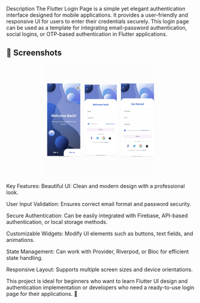 Description
The Flutter Login Page is a simple yet elegant authentication interface designed for mobile applications. It provides a user-friendly and responsive UI for users to enter their credentials securely. This login page can be used as a template for integrating email-password authentication, social logins, or OTP-based authentication in Flutter applications.

## 📸 Screenshots
<!-- Add login screen images if available -->
<p align="center">
  <img src="assets/images/UI.jpeg" width="300">
</p>

Key Features:
Beautiful UI: Clean and modern design with a professional look.

User Input Validation: Ensures correct email format and password security.

Secure Authentication: Can be easily integrated with Firebase, API-based authentication, or local storage methods.

Customizable Widgets: Modify UI elements such as buttons, text fields, and animations.

State Management: Can work with Provider, Riverpod, or Bloc for efficient state handling.

Responsive Layout: Supports multiple screen sizes and device orientations.

This project is ideal for beginners who want to learn Flutter UI design and authentication implementation or developers who need a ready-to-use login page for their applications. 🚀

